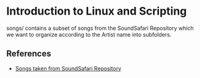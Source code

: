 # Introduction to Linux and Scripting 

songs/ contains a subset of songs from the SoundSafari Repository which we want to organize according 
to the Artist name into subfolders.

## References 

  * [Songs taken from SoundSafari Repository](https://github.com/SoundSafari/CC0-1.0-Music)



